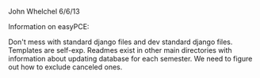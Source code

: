 John Whelchel
6/6/13


Information on easyPCE:

Don't mess with standard django files and dev standard django files. Templates are self-exp.
Readmes exist in other main directories with information about updating database for each 
semester. We need to figure out how to exclude canceled ones.